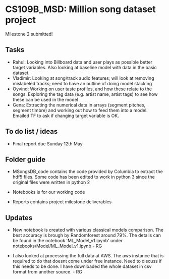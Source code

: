 # CS109B_MSD: Million song dataset project

Milestone 2 submitted!

## Tasks

* Rahul: Looking into Billboard data and user plays as possible better target variables. Also looking at baseline model with data in the basic dataset.
* Vladimir: Looking at song/track audio features; will look at removing mislabeled tracks; need to have an outline of doing model stacking
* Oyvind: Working on user taste profiles, and how these relate to the songs. Exploring the tag data (e.g. artist name, artist tags) to see how these can be used in the model
* Gena: Extracting the numerical data in arrays (segment pitches, segment timbre) and working out how to feed them into a model. Emailed TF to ask if changing target variable is OK.  

## To do list / ideas

* Final report due Sunday 12th May 


## Folder guide

* MSongsDB_code contains the code provided by Columbia to extract the hdf5 files. Some code has been edited to work in python 3 since the original files were written in python 2

* Notebooks is for our working code

* Reports contains project milestone deliverables


## Updates
* New notebook is created with various classical models comparison. The best accuracy is brough by Randomforest around 79%. The details can be found in the notebook 'ML_Model_v1.ipynb' under notebooks/Model/ML_Model_v1.ipynb - RG

* I also looked at processing the full data at AWS. The aws instance that is required to do that doesnt come under free instance. Need to discuss if this needs to be done. I have downloaded the whole dataset in csv format from another source. - RG

